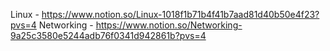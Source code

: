 Linux - https://www.notion.so/Linux-1018f1b71b4f41b7aad81d40b50e4f23?pvs=4
Networking - 
https://www.notion.so/Networking-9a25c3580e5244adb76f0341d942861b?pvs=4
